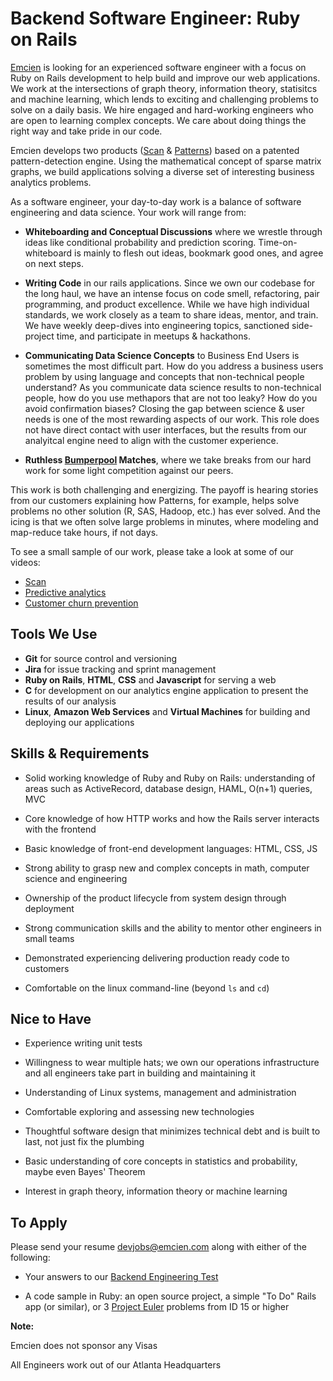 # Backend Software Engineer: Ruby on Rails

[Emcien](http://emcien.com/) is looking for an experienced software engineer
with a focus on Ruby on Rails development to help build and improve our web
applications. We work at the
intersections of graph theory, information theory, statisitcs and machine
learning, which lends to exciting and challenging problems to solve on a daily
basis. We hire engaged and hard-working engineers who are open to learning
complex concepts. We care about doing things the right way and take pride in
our code.

Emcien develops two products ([Scan](http://emcien.com/scan/) &
[Patterns](http://emcien.com/patterns/)) based on a patented pattern-detection
engine. Using the mathematical concept of sparse matrix graphs, we build
applications solving a diverse set of interesting business analytics problems.

As a software engineer, your day-to-day work is a balance of software
engineering and data science. Your work will range from:

* **Whiteboarding and Conceptual Discussions** where we wrestle through ideas
  like conditional probability and prediction scoring. Time-on-whiteboard is
  mainly to flesh out ideas, bookmark good ones, and agree on next steps.

* **Writing Code** in our rails applications. Since we own our codebase for the
  long haul, we have an intense focus on code smell, refactoring, pair
  programming, and product excellence. While we have high individual standards,
  we work closely as a team to share ideas, mentor, and train. We have weekly
  deep-dives into engineering topics, sanctioned side-project time, and
  participate in meetups & hackathons.

* **Communicating Data Science Concepts** to Business End Users is sometimes
  the most difficult part. How do you address a business users problem by using
  language and concepts that non-technical people understand? As you
  communicate data science results to non-technical people, how do you use
  methapors that are not too leaky? How do you avoid confirmation biases?
  Closing the gap between science & user needs is one of the most rewarding
  aspects of our work. This role does not have direct contact with user
  interfaces, but the results from our analyitcal engine need to align with the
  customer experience.

* **Ruthless [Bumperpool](https://en.wikipedia.org/wiki/Bumper_pool) Matches**,
  where we take breaks from our hard work for some light competition against
  our peers.

This work is both challenging and energizing. The payoff is hearing stories
from our customers explaining how Patterns, for example, helps solve problems
no other solution (R, SAS, Hadoop, etc.) has ever solved. And the icing is that
we often solve large problems in minutes, where modeling and map-reduce take
hours, if not days.

To see a small sample of our work, please take a look at some of our videos:

  * [Scan](https://www.youtube.com/watch?v=na4RSwQT_DQ)
  * [Predictive analytics](https://www.youtube.com/watch?v=7kI9LEHMFbU)
  * [Customer churn prevention](https://www.youtube.com/watch?v=NywaC0EBAh8)


## Tools We Use

* **Git** for source control and versioning
* **Jira** for issue tracking and sprint management
* **Ruby on Rails**, **HTML**, **CSS** and **Javascript** for serving a web
* **C** for development on our analytics engine
  application to present the results of our analysis
* **Linux**, **Amazon Web Services** and **Virtual Machines** for building
  and deploying our applications


## Skills & Requirements

* Solid working knowledge of Ruby and Ruby on Rails: understanding of areas
  such as ActiveRecord, database design, HAML, O(n+1) queries, MVC

* Core knowledge of how HTTP works and how the Rails server interacts with the
  frontend

* Basic knowledge of front-end development languages: HTML, CSS, JS

* Strong ability to grasp new and complex concepts in math, computer science
  and engineering

* Ownership of the product lifecycle from system design through deployment

* Strong communication skills and the ability to mentor other engineers in
  small teams

* Demonstrated experiencing delivering production ready code to customers

* Comfortable on the linux command-line (beyond `ls` and `cd`)


## Nice to Have

* Experience writing unit tests

* Willingness to wear multiple hats; we own our operations infrastructure
  and all engineers take part in building and maintaining it

* Understanding of Linux systems, management and administration

* Comfortable exploring and assessing new technologies

* Thoughtful software design that minimizes technical debt and is built to
  last, not just fix the plumbing

* Basic understanding of core concepts in statistics and probability, maybe
  even Bayes' Theorem

* Interest in graph theory, information theory or machine learning


## To Apply

Please send your resume [devjobs@emcien.com](mailto:devjobs@emcien.com) along
with either of the following:

* Your answers to our [Backend Engineering Test](https://github.com/emcien/jobs/blob/master/tests/backend_test.md)

* A code sample in Ruby: an open source project, a simple "To Do" Rails app (or
  similar), or 3 [Project Euler](https://projecteuler.net/) problems from ID 15
  or higher

**Note:**

Emcien does not sponsor any Visas

All Engineers work out of our Atlanta Headquarters
